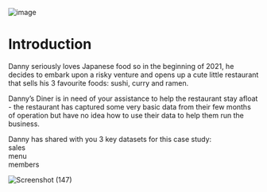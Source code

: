 ![image](https://github.com/user-attachments/assets/6d571e50-ada8-4728-8557-53925e601a6e)

# Introduction <br>
Danny seriously loves Japanese food so in the beginning of 2021, he decides to embark upon a risky venture and opens up a cute little restaurant that sells his 3 favourite foods: sushi, curry and ramen. <br>

Danny’s Diner is in need of your assistance to help the restaurant stay afloat - the restaurant has captured some very basic data from their few months of operation but have no idea how to use their data to help them run the business. <br>

Danny has shared with you 3 key datasets for this case study:   <br>
sales   <br>
menu   <br>
members  <br>

![Screenshot (147)](https://github.com/user-attachments/assets/19df75ab-70cd-4a4b-a3d7-29d7e0ac2430)
